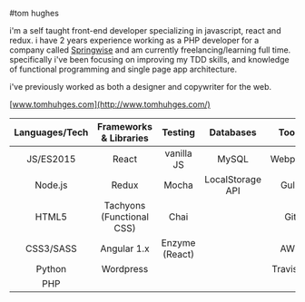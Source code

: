 #tom hughes

i'm a self taught front-end developer specializing in javascript, react and redux. i have 2 years experience working as a PHP developer for a company called [Springwise](https://www.springwise.com/) and am currently freelancing/learning full time. specifically i've been focusing on improving my TDD skills, and knowledge of functional programming and single page app architecture.

i've previously worked as both a designer and copywriter for the web.

[www.tomhuhges.com](http://www.tomhuhges.com/)

| Languages/Tech | Frameworks & Libraries                     | Testing        | Databases        | Tools     |
|:--------------:|:------------------------------------------:|:--------------:|:----------------:|:---------:|
| JS/ES2015      | React                                      | vanilla JS     | MySQL            | Webpack   |
| Node.js        | Redux                                      | Mocha          | LocalStorage API | Gulp      |
| HTML5          | Tachyons (Functional CSS)                  | Chai           |                  | Git       |
| CSS3/SASS      | Angular 1.x                                | Enzyme (React) |                  | AWS       |
| Python         | Wordpress                                  |                |                  | Travis CI |
| PHP            |                                            |                |                  |           |
